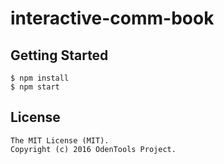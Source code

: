 # interactive-comm-book

## Getting Started

	$ npm install
	$ npm start

## License

```
The MIT License (MIT).
Copyright (c) 2016 OdenTools Project.
```
